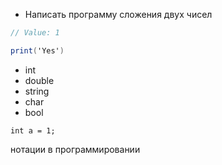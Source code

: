 - Написать программу сложения двух чисел

```c#
// Value: 1

print('Yes')
```

- int
- double
- string
- char
- bool

`int a = 1;`

нотации в программировании